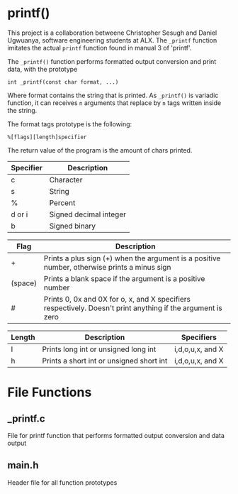 # printf()

This project is a collaboration betweene Christopher Sesugh and Daniel Ugwuanya, software engineering students at ALX.
The `_printf` function imitates the actual `printf` function found in manual 3 of 'printf'.

The `_printf()` function performs formatted output conversion and print data, with the prototype

```
int _printf(const char format, ...)
```

Where format contains the string that is printed. As `_printf()` is variadic function, it can receives `n` arguments that replace by `n` tags written inside the string.

The format tags prototype is the following:

```
%[flags][length]specifier
```

The return value of the program is the amount of chars printed.

| Specifier | Description            |
| --------- | ---------------------- |
| c         | Character              |
|s| String|
|%|Percent|
| d or i    | Signed decimal integer |
|b|Signed binary|

|Flag|Description|
|-----|----------|
|+|Prints a plus sign (+) when the argument is a positive number, otherwise prints a minus sign|
|(space)|Prints a blank space if the argument is a positive number|
|#|Prints 0, 0x and 0X for o, x, and X specifiers respectively. Doesn't print anything if the argument is zero|

|Length|Description|Specifiers|
|------|-----------|----------|
|I|Prints long int or unsigned long int|i,d,o,u,x, and X|
|h|Prints a short int or unsigned short int|i,d,o,u,x, and X|
# File Functions
## _printf.c
File for printf function that performs formatted output conversion and data
output
## main.h
Header file for all function prototypes

